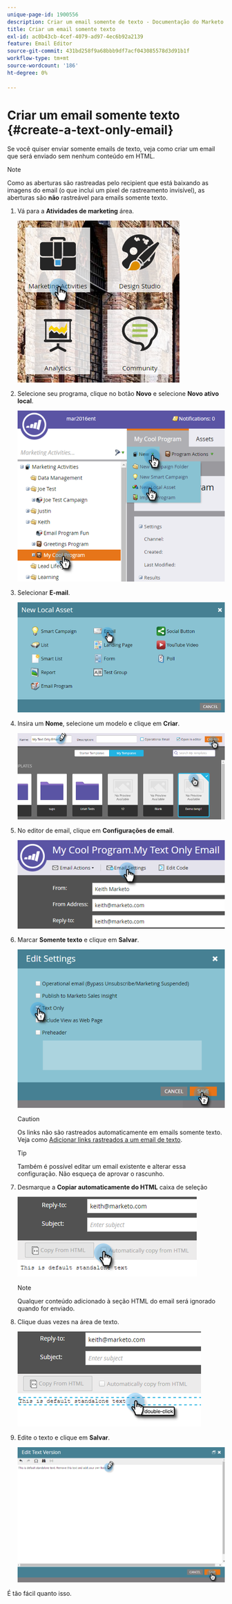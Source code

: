 ```yaml
---
unique-page-id: 1900556
description: Criar um email somente de texto - Documentação do Marketo - Documentação do produto
title: Criar um email somente texto
exl-id: ac0b43cb-4cef-4079-ad97-4ec6b92a2139
feature: Email Editor
source-git-commit: 431bd258f9a68bbb9df7acf043085578d3d91b1f
workflow-type: tm+mt
source-wordcount: '186'
ht-degree: 0%

---
```


# Criar um email somente texto {#create-a-text-only-email}

Se você quiser enviar somente emails de texto, veja como criar um email que será enviado sem nenhum conteúdo em HTML.

>[!NOTE]
>
>Como as aberturas são rastreadas pelo recipient que está baixando as imagens do email (o que inclui um pixel de rastreamento invisível), as aberturas são **não** rastreável para emails somente texto.

1. Vá para a **Atividades de marketing** área.

   ![](assets/one-1.png)

1. Selecione seu programa, clique no botão **Novo** e selecione **Novo ativo local**.

   ![](assets/two-1.png)

1. Selecionar **E-mail**.

   ![](assets/three-1.png)

1. Insira um **Nome**, selecione um modelo e clique em **Criar**.

   ![](assets/four-1.png)

1. No editor de email, clique em **Configurações de email**.

   ![](assets/five.png)

1. Marcar **Somente texto** e clique em **Salvar**.

   ![](assets/six.png)

   >[!CAUTION]
   >
   >Os links não são rastreados automaticamente em emails somente texto. Veja como [Adicionar links rastreados a um email de texto](/help/marketo/product-docs/email-marketing/general/functions-in-the-editor/add-tracked-links-to-a-text-email.md).

   >[!TIP]
   >
   >Também é possível editar um email existente e alterar essa configuração. Não esqueça de aprovar o rascunho.

1. Desmarque a **Copiar automaticamente do HTML** caixa de seleção

   ![](assets/seven.png)

   >[!NOTE]
   >
   >Qualquer conteúdo adicionado à seção HTML do email será ignorado quando for enviado.

1. Clique duas vezes na área de texto.

   ![](assets/eight.png)

1. Edite o texto e clique em **Salvar**.

   ![](assets/nine.png)

É tão fácil quanto isso.
